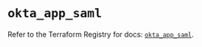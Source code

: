 # `okta_app_saml`

Refer to the Terraform Registry for docs: [`okta_app_saml`](https://registry.terraform.io/providers/okta/okta/4.12.0/docs/resources/app_saml).
